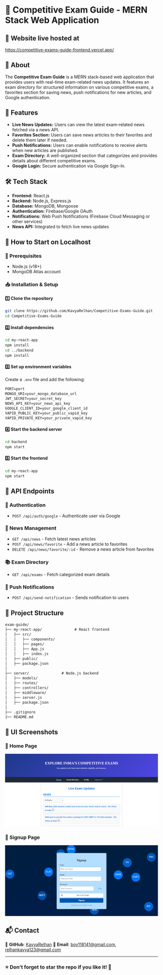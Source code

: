 # 📌 Competitive Exam Guide - MERN Stack Web Application

## 🔗 Website live hosted at
https://competitive-exams-guide-frontend.vercel.app/

## 📖 About
The **Competitive Exam Guide** is a MERN stack-based web application that provides users with real-time exam-related news updates. It features an exam directory for structured information on various competitive exams, a favorites section for saving news, push notifications for new articles, and Google authentication.

## 🚀 Features
- **Live News Updates:** Users can view the latest exam-related news fetched via a news API.
- **Favorites Section:** Users can save news articles to their favorites and delete them later if needed.
- **Push Notifications:** Users can enable notifications to receive alerts when new articles are published.
- **Exam Directory:** A well-organized section that categorizes and provides details about different competitive exams.
- **Google Login:** Secure authentication via Google Sign-In.

## 🛠 Tech Stack
- **Frontend:** React.js
- **Backend:** Node.js, Express.js
- **Database:** MongoDB, Mongoose
- **Authentication:** Firebase/Google OAuth
- **Notifications:** Web Push Notifications (Firebase Cloud Messaging or other services)
- **News API:** Integrated to fetch live news updates

## 🔧 How to Start on Localhost

### 📌 Prerequisites
- Node.js (v18+)
- MongoDB Atlas account

### 📥 Installation & Setup
#### 1️⃣ Clone the repository
```sh
git clone https://github.com/KavyaRelhan/Competitive-Exams-Guide.git
cd Competitive-Exams-Guide
```
#### 2️⃣ Install dependencies
```sh
cd my-react-app
npm install
cd ../backend
npm install
```
#### 3️⃣ Set up environment variables
Create a `.env` file and add the following:
```env
PORT=port
MONGO_URI=your_mongo_database_url
JWT_SECRET=your_secret_key
NEWS_API_KEY=your_news_api_key
GOOGLE_CLIENT_ID=your_google_client_id
VAPID_PUBLIC_KEY=your_public_vapid_key
VAPID_PRIVATE_KEY=your_private_vapid_key
```
#### 4️⃣ Start the backend server
```sh
cd backend
npm start
```
#### 5️⃣ Start the frontend
```sh
cd my-react-app
npm start
```

## 📡 API Endpoints

### 🔐 Authentication
- `POST /api/auth/google` - Authenticate user via Google

### 📰 News Management
- `GET /api/news` - Fetch latest news articles
- `POST /api/news/favorite` - Add a news article to favorites
- `DELETE /api/news/favorite/:id` - Remove a news article from favorites

### 📚 Exam Directory
- `GET /api/exams` - Fetch categorized exam details

### 🔔 Push Notifications
- `POST /api/send-notification` - Sends notification to users

## 📂 Project Structure
```
exam-guide/
├── my-react-app/               # React frontend
│   ├── src/
│   │   ├── components/
│   │   ├── pages/
│   │   ├── App.js
│   │   ├── index.js
│   ├── public/
│   ├── package.json
│
├── server/               # Node.js backend
│   ├── models/
│   ├── routes/
│   ├── controllers/
│   ├── middleware/
│   ├── server.js
│   ├── package.json
│
├── .gitignore
├── README.md
```

## 📸 UI Screenshots
### 📌 Home Page
![Home Page](https://github.com/KavyaRelhan/Competitive-Exams-Guide/blob/main/HomePage.png)
### 📌 Signup Page
![Signup Page](https://github.com/KavyaRelhan/Competitive-Exams-Guide/blob/main/Signup%20Page.png)

## 📬 Contact
📌 **GitHub**: [KavyaRelhan](https://github.com/KavyaRelhan)
📌 **Email**: boy118141@gmail.com, relhankavya123@gmail.com

---
### ⭐ Don't forget to **star** the repo if you like it! 🚀


